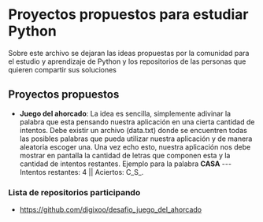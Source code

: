 # Proyectos propuestos para estudiar Python

Sobre este archivo se dejaran las ideas propuestas por la comunidad para el estudio y aprendizaje de Python y los repositorios de las personas que quieren compartir sus soluciones

## Proyectos propuestos
* **Juego del ahorcado**: La idea es sencilla, simplemente adivinar la palabra que esta pensando nuestra aplicación en una cierta cantidad de intentos. Debe existir un archivo (data.txt) donde se encuentren todas las posibles palabras que pueda utilizar nuestra aplicación y de manera aleatoria escoger una. Una vez echo esto, nuestra aplicación nos debe mostrar en pantalla la cantidad de letras que componen esta y la cantidad de intentos restantes. Ejemplo para la palabra **CASA** --- Intentos restantes: 4  || Aciertos: C_S_.

### Lista de repositorios participando
* https://github.com/digixoo/desafio_juego_del_ahorcado
